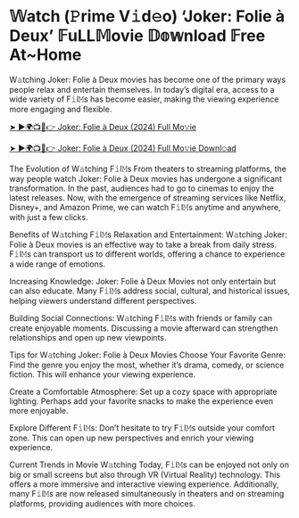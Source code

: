 # 𝕎atch (𝙿rime V𝚒d𝚎o) ‘Joker: Folie à Deux’ 𝔽uLL𝕄ovie 𝔻𝕠𝕨nload 𝔽ree At~Home

W𝚊tching Joker: Folie à Deux movies has become one of the primary ways people relax and entertain themselves. In today’s digital era, access to a wide variety of F𝚒l𝙼s has become easier, making the viewing experience more engaging and flexible.

[➤ ►🌍📺📱👉 Joker: Folie à Deux (2024) Full Mo𝚟ie](https://t.co/NnptveVulS)

[➤ ►🌍📺📱👉 Joker: Folie à Deux (2024) Full Mo𝚟ie Downl𝚘ad](https://t.co/NnptveVulS)

The Evolution of W𝚊tching F𝚒l𝙼s
From theaters to streaming platforms, the way people watch Joker: Folie à Deux movies has undergone a significant transformation. In the past, audiences had to go to cinemas to enjoy the latest releases. Now, with the emergence of streaming services like Netflix, Disney+, and Amazon Prime, we can watch F𝚒l𝙼s anytime and anywhere, with just a few clicks.

Benefits of W𝚊tching F𝚒l𝙼s
Relaxation and Entertainment: W𝚊tching Joker: Folie à Deux movies is an effective way to take a break from daily stress. F𝚒l𝙼s can transport us to different worlds, offering a chance to experience a wide range of emotions.

Increasing Knowledge: Joker: Folie à Deux Movies not only entertain but can also educate. Many F𝚒l𝙼s address social, cultural, and historical issues, helping viewers understand different perspectives.

Building Social Connections: W𝚊tching F𝚒l𝙼s with friends or family can create enjoyable moments. Discussing a movie afterward can strengthen relationships and open up new viewpoints.

Tips for W𝚊tching Joker: Folie à Deux Movies
Choose Your Favorite Genre: Find the genre you enjoy the most, whether it’s drama, comedy, or science fiction. This will enhance your viewing experience.

Create a Comfortable Atmosphere: Set up a cozy space with appropriate lighting. Perhaps add your favorite snacks to make the experience even more enjoyable.

Explore Different F𝚒l𝙼s: Don’t hesitate to try F𝚒l𝙼s outside your comfort zone. This can open up new perspectives and enrich your viewing experience.

Current Trends in Movie W𝚊tching
Today, F𝚒l𝙼s can be enjoyed not only on big or small screens but also through VR (Virtual Reality) technology. This offers a more immersive and interactive viewing experience. Additionally, many F𝚒l𝙼s are now released simultaneously in theaters and on streaming platforms, providing audiences with more choices. 
